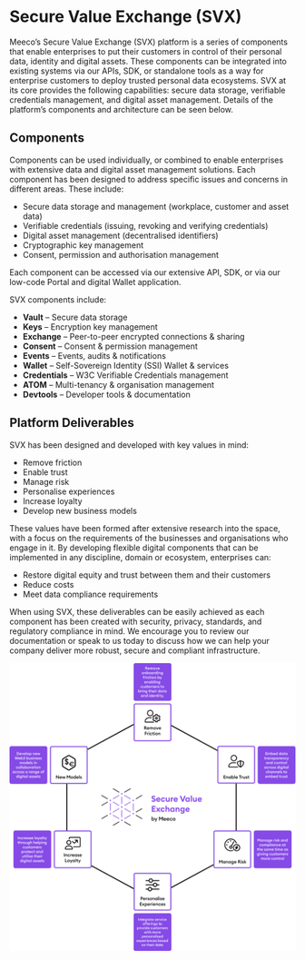 # Secure Value Exchange (SVX)

Meeco’s Secure Value Exchange (SVX) platform is a series of components that enable enterprises to put their customers in control of their personal data, identity and digital assets. These components can be integrated into existing systems via our APIs, SDK, or standalone tools as a way for enterprise customers to deploy trusted personal data ecosystems. SVX at its core provides the following capabilities: secure data storage, verifiable credentials management, and digital asset management. Details of the platform’s components and architecture can be seen below.

## Components

Components can be used individually, or combined to enable enterprises with extensive data and digital asset management solutions. Each component has been designed to address specific issues and concerns in different areas. These include:

* Secure data storage and management (workplace, customer and asset data)
* Verifiable credentials (issuing, revoking and verifying credentials)
* Digital asset management (decentralised identifiers)
* Cryptographic key management
* Consent, permission and authorisation management

Each component can be accessed via our extensive API, SDK, or via our low-code Portal and digital Wallet application.

SVX components include:

* **Vault** – Secure data storage
* **Keys** – Encryption key management
* **Exchange** – Peer-to-peer encrypted connections & sharing
* **Consent** – Consent & permission management
* **Events** – Events, audits & notifications
* **Wallet** – Self-Sovereign Identity (SSI) Wallet & services
* **Credentials** – W3C Verifiable Credentials management
* **ATOM** – Multi-tenancy & organisation management
* **Devtools** – Developer tools & documentation

## Platform Deliverables

SVX has been designed and developed with key values in mind:

* Remove friction
* Enable trust
* Manage risk
* Personalise experiences
* Increase loyalty
* Develop new business models

These values have been formed after extensive research into the space, with a focus on the requirements of the businesses and organisations who engage in it. By developing flexible digital components that can be implemented in any discipline, domain or ecosystem, enterprises can:

* Restore digital equity and trust between them and their customers
* Reduce costs
* Meet data compliance requirements

When using SVX, these deliverables can be easily achieved as each component has been created with security, privacy, standards, and regulatory compliance in mind. We encourage you to review our documentation or speak to us today to discuss how we can help your company deliver more robust, secure and compliant infrastructure.

![](/.gitbook/assets/svx_overview_2.png)
